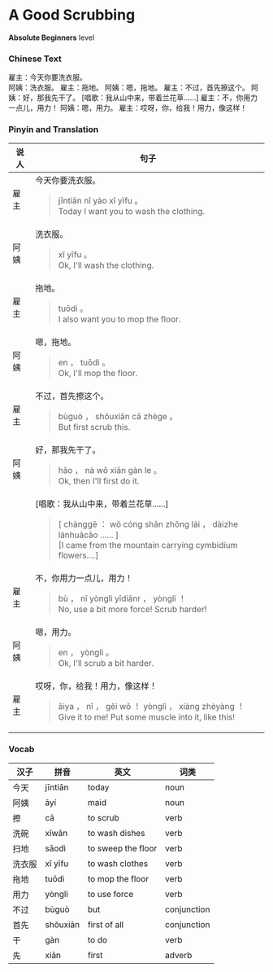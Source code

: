 # A Good Scrubbing
**Absolute Beginners** level
### Chinese Text
雇主：今天你要洗衣服。<br />阿姨：洗衣服。
雇主：拖地。
阿姨：嗯，拖地。
雇主：不过，首先擦这个。
阿姨：好，那我先干了。
[唱歌：我从山中来，带着兰花草......]
雇主：不，你用力一点儿，用力！
阿姨：嗯，用力。
雇主：哎呀，你，给我！用力，像这样！

### Pinyin and Translation
|说人|句子|
|----|----|
|雇主|今天你要洗衣服。<blockquote>jīntiān nǐ yào xǐ yīfu 。<br />Today I want you to wash the clothing.</blockquote>|
|阿姨|洗衣服。<blockquote>xǐ yīfu 。<br />Ok, I'll wash the clothing.</blockquote>|
|雇主|拖地。<blockquote>tuōdì 。<br />I also want you to mop the floor.</blockquote>|
|阿姨|嗯，拖地。<blockquote>en ， tuōdì 。<br />Ok, I'll mop the floor.</blockquote>|
|雇主|不过，首先擦这个。<blockquote>bùguò ， shǒuxiān cā zhège 。<br />But first scrub this.</blockquote>|
|阿姨|好，那我先干了。<blockquote>hǎo ， nà wǒ xiān gàn le 。<br />Ok, then I'll first do it.</blockquote>|
||[唱歌：我从山中来，带着兰花草......]<blockquote>[ chànggē ： wǒ cóng shān zhōng lái ， dàizhe lánhuācǎo ...... ]<br />[I came from the mountain carrying cymbidium flowers....]</blockquote>|
|雇主|不，你用力一点儿，用力！<blockquote>bù ， nǐ yònglì yīdiǎnr ， yònglì ！<br />No, use a bit more force! Scrub harder!</blockquote>|
|阿姨|嗯，用力。<blockquote>en ， yònglì 。<br />Ok, I'll scrub a bit harder.</blockquote>|
|雇主|哎呀，你，给我！用力，像这样！<blockquote>āiya ， nǐ ， gěi wǒ ！ yònglì ， xiàng zhèyàng ！<br />Give it to me! Put some muscle into it, like this!</blockquote>|
### Vocab
|汉子|拼音|英文|词类|
|----|----|----|----|
|今天|jīntiān|today|noun|
|阿姨|āyí|maid|noun|
|擦|cā|to scrub|verb|
|洗碗|xǐwǎn|to wash dishes|verb|
|扫地|sǎodì|to sweep the floor|verb|
|洗衣服|xǐ yīfu|to wash clothes|verb|
|拖地|tuōdì|to mop the floor|verb|
|用力|yònglì|to use force|verb|
|不过|bùguò|but|conjunction|
|首先|shǒuxiān|first of all|conjunction|
|干|gàn|to do|verb|
|先|xiān|first|adverb|